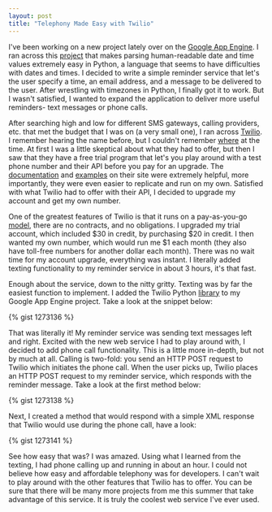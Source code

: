 ```yaml
---
layout: post
title: "Telephony Made Easy with Twilio"
---
```


I've been working on a new project lately over on the [Google App Engine](http://code.google.com/appengine/). I ran across this [project](http://code.google.com/p/parsedatetime/) that makes parsing human-readable date and time values extremely easy in Python, a language that seems to have difficulties with dates and times. I decided to write a simple reminder service that let's the user specify a time, an email address, and a message to be delivered to the user. After wrestling with timezones in Python, I finally got it to work. But I wasn't satisfied, I wanted to expand the application to deliver more useful reminders- text messages or phone calls.

After searching high and low for different SMS gateways, calling providers, etc. that met the budget that I was on (a very small one), I ran across [Twilio](http://www.twilio.com/). I remember hearing the name before, but I couldn't remember [where](http://techcrunch.com/2010/02/09/twilio-sms-api/) at the time. At first I was a little skeptical about what they had to offer, but then I saw that they have a free trial program that let's you play around with a test phone number and their API before you pay for an upgrade. The [documentation](http://www.twilio.com/docs/index) and [examples](http://www.twilio.com/docs/howto/) on their site were extremely helpful, more importantly, they were even easier to replicate and run on my own. Satisfied with what Twilio had to offer with their API, I decided to upgrade my account and get my own number.

One of the greatest features of Twilio is that it runs on a pay-as-you-go [model](http://www.twilio.com/pricing-signup), there are no contracts, and no obligations. I upgraded my trial account, which included $30 in credit, by purchasing $20 in credit. I then wanted my own number, which would run me $1 each month (they also have toll-free numbers for another dollar each month). There was no wait time for my account upgrade, everything was instant. I literally added texting functionality to my reminder service in about 3 hours, it's that fast.

Enough about the service, down to the nitty gritty. Texting was by far the easiest function to implement. I added the Twilio Python [library](http://www.twilio.com/docs/libraries/) to my Google App Engine project. Take a look at the snippet below:

{% gist 1273136 %}

That was literally it! My reminder service was sending text messages left and right. Excited with the new web service I had to play around with, I decided to add phone call functionality. This is a little more in-depth, but not by much at all. Calling is two-fold: you send an HTTP POST request to Twilio which initiates the phone call. When the user picks up, Twilio places an HTTP POST request to my reminder service, which responds with the reminder message. Take a look at the first method below:

{% gist 1273138 %}

Next, I created a method that would respond with a simple XML response that Twilio would use during the phone call, have a look:

{% gist 1273141 %}

See how easy that was? I was amazed. Using what I learned from the texting, I had phone calling up and running in about an hour. I could not believe how easy and affordable telephony was for developers. I can't wait to play around with the other features that Twilio has to offer. You can be sure that there will be many more projects from me this summer that take advantage of this service. It is truly the coolest web service I've ever used.
